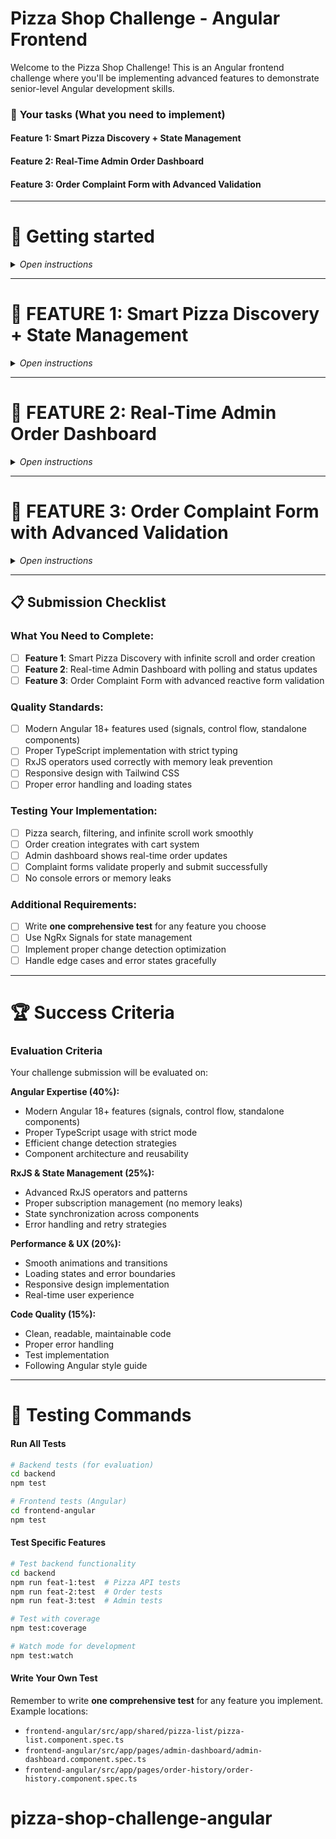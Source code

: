 # Pizza Shop Challenge - Angular Frontend

Welcome to the Pizza Shop Challenge! This is an Angular frontend challenge where you'll be implementing advanced features to demonstrate senior-level Angular development skills.

### 🎯 **Your tasks** (What you need to implement)

#### **Feature 1: Smart Pizza Discovery + State Management**

#### **Feature 2: Real-Time Admin Order Dashboard**

#### **Feature 3: Order Complaint Form with Advanced Validation**

---

# 🚀 Getting started

<details>

<summary><i>Open instructions</i></summary>

### 1. Connect Mongo DB

![MongoDB Connection](https://juyrycyjglwfsllqrgpi.supabase.co/storage/v1/object/public/coding-challenges-files//mong-connection.jpg)

1.  Click on the mongo db extension
2.  Once the extension is opened, click the connect button.
3.  Enter the connection string `mongodb://pizzauser:pizzapass@mongo-db:27017/testdb?authSource=testdb` in the connection bar at the top.

### 2. Start Development Servers

```bash
# Terminal 1 - Backend
cd backend
npm run dev

# Terminal 2 - Frontend (Angular)
cd frontend-angular
npm start
```

#### **Login Credentials**

**User Account:**

- Email: `user@example.com`
- Password: `test1234`
- Role: Regular user (can place orders, view order history)

**Admin Account:**

- Email: `admin@example.com`
- Password: `test1234`
- Role: Administrator (can manage pizzas, view all orders, access admin dashboard)
</details>

---

# 🎯 **FEATURE 1: Smart Pizza Discovery + State Management**

<details>

<summary><i>Open instructions</i></summary>

**Time Estimate**: 35 minutes

## 🎬 What You're Building

You'll implement an advanced pizza discovery system that demonstrates senior Angular skills:

- **Real-time Search**: Debounced search with client-side filtering
- **Smart Filtering**: Filter by diet type (All/Veg/Non-Veg) with state management
- **Advanced Sorting**: Sort by price (Low→High, High→Low), name (A→Z)
- **Infinite Scroll**: Load more pizzas on scroll using pagination
- **Order Creation**: Create orders via POST API integration
- **State Management**: Maintain all filter/search/sort state

## 📊 Sample Data Context

The database contains ~50 pizzas with these properties:

```javascript
{
  "_id": "...",
  "name": "Margherita",
  "price": 12.99,
  "isVegetarian": true,
  "description": "...",
  "imageUrl": "..."
}
```

## 🔧 Available Backend API

**Endpoint**: `GET /api/pizzas` - Ready to use, no backend changes needed!

### Query Parameters Available:

- `filter`: `'veg'` | `'non-veg'` | undefined (shows all pizzas)
- `sortBy`: `'price'` | `'name'` | `'createdAt'` (default: 'createdAt')
- `sortOrder`: `'asc'` | `'desc'` (default: 'desc' for newest first)
- `page`: number (default: 1)
- `limit`: number (default: 10)
- `search`: string (searches pizza names)

### Required Response Format:

```json
{
  "pizzas": [...],
  "pagination": {
    "currentPage": 1,
    "totalPages": 5,
    "totalCount": 45,
    "hasNextPage": true,
    "hasPreviousPage": false,
    "limit": 10
  }
}
```

### Order Creation API:

```bash
# Create order endpoint
POST /api/orders
Authorization: Bearer <token>

# Body example:
{
  "items": [
    { "id": "pizza1", "name": "Margherita", "price": 12.99, "quantity": 2 }
  ],
  "deliveryAddress": "123 Main St, City, State 12345",
  "totalAmount": 25.98
}
```

## 🎨 Angular Frontend Implementation

**File**: `frontend-angular/src/app/shared/pizza-list/pizza-list.component.ts`

### Required Angular Features:

**Search Implementation:**
- [ ] Real-time search input with RxJS debouncing (300ms)
- [ ] Client-side filtering for instant results
- [ ] Clear search functionality

**Filter System:**
- [ ] Three filter buttons: "All", "Veg", "Non-Veg"  
- [ ] Active state styling using Angular directives
- [ ] State management with NgRx Signals

**Sorting Options:**
- [ ] Dropdown with: "Default", "Price: Low→High", "Price: High→Low", "Name: A→Z"
- [ ] Reactive sorting with immediate UI updates
- [ ] Maintain sort state across filter changes

**Infinite Scroll:**
- [ ] Intersection Observer API implementation
- [ ] Load more on scroll using pagination API
- [ ] Loading states and error handling
- [ ] "No more results" state management

**Order Creation:**
- [ ] Implement order POST functionality
- [ ] Cart integration with order creation
- [ ] Success/error feedback with toast notifications

## ✅ Success Criteria

**You'll know it's working when:**

1. Filter buttons change the displayed pizzas correctly
2. Sort dropdown reorders pizzas by price
3. Scrolling to bottom loads more pizzas automatically
4. Loading states show during API calls
5. "No more pizzas" message appears at the end

## 🧪 Quick Verification

1. Start with "All" filter, "Default" sort (newest pizzas first)
2. Click "Veg" - only vegetarian pizzas display (still newest first)
3. Change sort to "Price: Low to High" - cheapest veg pizzas first
4. Click "Non-Veg" - only non-vegetarian pizzas, cheapest first
5. Change to "Price: High to Low" - most expensive non-veg pizzas first
6. Scroll down - more pizzas load automatically

## ⚠️ Common Gotchas

- Remember to reset to page 1 when filters/sort change
- Handle empty results (no veg pizzas found)
- Prevent duplicate API calls during scroll
- Clear previous results when changing filters
- When no `veg` parameter is sent, show all pizzas (don't filter)
- Default sort should be newest pizzas first (createdAt desc)

## 🔗 API Examples

```bash
# Get all pizzas, newest first (default)
GET /api/pizzas?page=1&limit=10

# Get all pizzas sorted by price (cheapest first)
GET /api/pizzas?sortBy=price&sortOrder=asc&page=1&limit=10

# Get only vegetarian pizzas, most expensive first
GET /api/pizzas?veg=true&sortBy=price&sortOrder=desc&page=1&limit=10

# Get only non-vegetarian pizzas, newest first
GET /api/pizzas?veg=false&page=2&limit=10
```

</details>

---

# 🎯 **FEATURE 2: Real-Time Admin Order Dashboard**

<details>

<summary><i>Open instructions</i></summary>

**Time Estimate**: 30 minutes

## 🎬 What You're Building

You'll implement a real-time admin dashboard that demonstrates advanced Angular real-time patterns:

- **Live Order Feed**: Auto-refresh order list every 3-5 seconds using RxJS polling
- **Order Status Management**: Update order statuses with immediate UI reflection
- **Real-Time UI Sync**: Smart polling with tab visibility optimization
- **Admin Controls**: Quick status updates and order management

## 📊 Available Order Data Structure

Orders from the API will have this structure:

```javascript
{
  "_id": "60d5f484f4b7a5b8c8f8e123",
  "user": {
    "name": "John Doe",
    "email": "john@example.com"
  },
  "items": [
    {
      "id": "60d5f484f4b7a5b8c8f8e125",
      "name": "Margherita", 
      "price": 12.99,
      "quantity": 2
    }
  ],
  "status": "pending", // pending → confirmed → preparing → out_for_delivery → delivered
  "deliveryAddress": "123 Main St, City, State 12345",
  "totalAmount": 25.98,
  "createdAt": "2024-03-15T17:30:00Z",
  "updatedAt": "2024-03-15T17:30:00Z"
}
```

## 🔧 Available Backend APIs

**No backend changes needed!** These endpoints are ready:

```bash
# Get all orders for admin dashboard
GET /api/admin/orders
Authorization: Bearer <admin-token>

# Update order status  
PATCH /api/admin/orders/:orderId/status
Authorization: Bearer <admin-token>
Content-Type: application/json

# Body example:
{ "status": "confirmed" }

# Valid statuses: pending, confirmed, preparing, out_for_delivery, delivered, cancelled

# Quick confirm order
PATCH /api/admin/orders/:orderId/confirm
Authorization: Bearer <admin-token>
```

## 🎨 Angular Frontend Implementation

**File**: `frontend-angular/src/app/pages/admin-dashboard/admin-dashboard.component.ts`

### Required Angular Features:

**Real-Time Polling:**
- [ ] Use RxJS `interval()` to poll orders every 3-5 seconds
- [ ] Implement smart polling (pause when tab not visible)
- [ ] Handle polling subscription cleanup to prevent memory leaks
- [ ] Use `switchMap()` to prevent overlapping requests

**Order Status Management:**
- [ ] Create status update functions using admin API endpoints
- [ ] Implement optimistic UI updates for better UX
- [ ] Handle API errors with proper rollback
- [ ] Show loading states during status updates

**Real-Time UI Features:**
- [ ] Display orders in a responsive table/card layout
- [ ] Show real-time status badges with color coding
- [ ] Implement status transition buttons (confirm, update status)
- [ ] Auto-refresh timestamps and order counts

**Tab Visibility Optimization:**
- [ ] Use `document.visibilityState` to pause polling when tab inactive
- [ ] Resume polling when tab becomes visible again
- [ ] Prevent unnecessary API calls for performance

## ✅ Success Criteria

**You'll know it's working when:**

1. Order creation includes all required fields
2. Virtual totalAmount calculates correctly from items
3. Status transitions follow business rules
4. Database queries are optimized with proper indexes
5. All validation rules are enforced
6. Order history and admin queries work efficiently

## 🧪 Quick Verification

1. Create an order through the frontend checkout
2. Verify all fields are saved correctly in database
3. Check that totalAmount matches sum of item prices
4. Test status updates through admin panel
5. Verify order history displays correctly
6. Run the comprehensive test suite

## ⚠️ Common Gotchas

- Use virtual fields for calculated values (totalAmount)
- Add proper indexes for performance
- Validate status transitions
- Handle price changes over time with snapshots
- Ensure data integrity with proper validation
- Consider edge cases like empty orders or invalid prices

## 🔗 Schema Examples

```javascript
// Basic Order Schema Structure
const orderSchema = new mongoose.Schema(
  {
    user: {
      type: mongoose.Schema.Types.ObjectId,
      ref: "User",
      required: true,
      index: true,
    },
    items: [
      {
        type: mongoose.Schema.Types.Mixed,
      },
    ],
    status: {
      type: String,
      enum: [
        "pending",
        "confirmed",
        "preparing",
        "out_for_delivery",
        "delivered",
        "cancelled",
      ],
      default: "pending",
      index: true,
    },
    deliveryAddress: {
      type: String,
      required: true,
    },
  },
  {
    timestamps: true,
  }
);

// Virtual for totalAmount
orderSchema.virtual("totalAmount").get(function () {
  return this.items.reduce((sum, item) => sum + item.price * item.quantity, 0);
});
```

## 🧪 Testing Your Implementation

Your Order model will be automatically tested across 5 engineering levels:

```bash
# Run the comprehensive test suite
cd backend
npm test order.model.test.js
```

**Test Levels:**

- **Level 1 (50-60%):** Basic schema validation
- **Level 2 (70-80%):** Business logic validation
- **Level 3 (85-90%):** Data integrity & constraints
- **Level 4 (90-95%):** Edge cases & security
- **Level 5 (95%+):** Performance & scalability

See `backend/tests/README.md` for detailed test descriptions and evaluation criteria.

</details>

---

# 🎯 **FEATURE 3: Order Complaint Form with Advanced Validation**

<details>

<summary><i>Open instructions</i></summary>

**Time Estimate**: 25 minutes

## 🎬 What You're Building

You'll implement an advanced complaint form system that demonstrates senior Angular reactive forms expertise:

- **Location**: Add complaint functionality to `/orders` page (Order History)
- **Advanced Validation**: Custom validators with real-time feedback
- **Reactive Forms**: Complex form state management

## 📊 Expected Complaint Form Structure

The complaint form should collect this data:

```typescript
interface ComplaintForm {
  complaintType: 'Quality Issue' | 'Delivery Problem' | 'Wrong Order' | 'Other';
  description: string; // Required, min 20 characters
  email?: string; // Optional, with email validation when provided
  phone?: string; // Optional, with India phone number validation (+91 format) when provided
  // Note: At least one of email or phone must be provided
}
```

## 🔧 Available Backend API

**No backend changes needed!** This endpoint is ready:

```bash
# Submit complaint for specific order
POST /api/orders/:orderId/complaint
Authorization: Bearer <token>
Content-Type: application/json

# Body example:
{
  "complaintType": "Quality Issue",
  "description": "Pizza was cold and toppings were missing",
  "email": "user@example.com",
  "phone": "+919876543210"
}

# Alternative example with only email:
{
  "complaintType": "Delivery Problem",
  "description": "Order arrived 2 hours late and was completely cold",
  "email": "customer@domain.com"
}

# Alternative example with only phone:
{
  "complaintType": "Wrong Order",
  "description": "Received completely different pizza than what was ordered",
  "phone": "+918765432109"
}

# Also available:
GET /api/orders/mine  # Get user's order history
```

## 🎨 Angular Frontend Implementation  

**File**: `frontend-angular/src/app/pages/order-history/order-history.component.ts`

### Required Angular Features:

**Reactive Forms Setup:**
- [ ] Create `FormGroup` with proper TypeScript typing
- [ ] Implement custom validators for description length (min 20 chars)
- [ ] Add conditional validation for complaint type selection

**Advanced Validation:**
- [ ] Real-time validation with error display as user types
- [ ] Email validation with proper regex pattern (when email is provided)
- [ ] India phone number validation (+91 10-digit format) (when phone is provided)
- [ ] **Conditional validation**: At least one contact method (email OR phone) must be provided
- [ ] Cross-field validation using custom form-level validators
- [ ] Custom async validators if needed
- [ ] Form state management (dirty, touched, valid states)

**User Interface:**
- [ ] Proper form state feedback (disabled submit until valid)

**Form Submission:**
- [ ] Handle form submission with proper error handling
- [ ] Show loading states during API calls
- [ ] Success/error feedback with toast notifications
- [ ] Reset form after successful submission

## ✅ Success Criteria

**You'll know it's working when:**

1. Valid status updates succeed (pending → confirmed)
2. Invalid transitions are rejected (delivered → pending)
3. Missing order IDs return 404
4. Missing required fields return 400
5. Database errors are handled gracefully

## 🧪 Quick Verification

1. Start server: `npm run dev`
2. Create an order (use frontend or admin panel)
3. Test valid transition: `pending → confirmed`
4. Test invalid transition: `confirmed → pending` (should fail)
5. Test missing order: use fake order ID (should return 404)
6. Check logs for webhook activity

## ⚠️ Common Gotchas

- Import Order model: `const Order = require('../models/Order')`
- Check transitions before updating status
- Use try/catch for database operations
- Return appropriate HTTP status codes
- Validate required fields before processing
- Don't allow backwards status transitions

## 🔗 API Examples

```bash
# Valid status update (pending → confirmed)
curl -X POST http://localhost:5000/api/webhook/delivery-update \
  -H "Content-Type: application/json" \
  -d '{
    "orderId": "60d5f484f4b7a5b8c8f8e123",
    "status": "confirmed",
    "timestamp": "2024-03-15T17:45:00Z"
  }'

# Invalid transition test (should return 409)
curl -X POST http://localhost:5000/api/webhook/delivery-update \
  -H "Content-Type: application/json" \
  -d '{
    "orderId": "60d5f484f4b7a5b8c8f8e123",
    "status": "pending",
    "timestamp": "2024-03-15T17:45:00Z"
  }'

# Missing fields test (should return 400)
curl -X POST http://localhost:5000/api/webhook/delivery-update \
  -H "Content-Type: application/json" \
  -d '{
    "orderId": "60d5f484f4b7a5b8c8f8e123"
  }'

# Non-existent order test (should return 404)
curl -X POST http://localhost:5000/api/webhook/delivery-update \
  -H "Content-Type: application/json" \
  -d '{
    "orderId": "000000000000000000000000",
    "status": "confirmed",
    "timestamp": "2024-03-15T17:45:00Z"
  }'
```

</details>

---

## 📋 Submission Checklist

### What You Need to Complete:

- [ ] **Feature 1**: Smart Pizza Discovery with infinite scroll and order creation
- [ ] **Feature 2**: Real-time Admin Dashboard with polling and status updates
- [ ] **Feature 3**: Order Complaint Form with advanced reactive form validation

### Quality Standards:

- [ ] Modern Angular 18+ features used (signals, control flow, standalone components)
- [ ] Proper TypeScript implementation with strict typing
- [ ] RxJS operators used correctly with memory leak prevention
- [ ] Responsive design with Tailwind CSS
- [ ] Proper error handling and loading states

### Testing Your Implementation:

- [ ] Pizza search, filtering, and infinite scroll work smoothly
- [ ] Order creation integrates with cart system
- [ ] Admin dashboard shows real-time order updates
- [ ] Complaint forms validate properly and submit successfully
- [ ] No console errors or memory leaks

### Additional Requirements:

- [ ] Write **one comprehensive test** for any feature you choose
- [ ] Use NgRx Signals for state management
- [ ] Implement proper change detection optimization
- [ ] Handle edge cases and error states gracefully

---

# 🏆 Success Criteria

### Evaluation Criteria

Your challenge submission will be evaluated on:

**Angular Expertise (40%):**
- Modern Angular 18+ features (signals, control flow, standalone components)
- Proper TypeScript usage with strict mode
- Efficient change detection strategies
- Component architecture and reusability

**RxJS & State Management (25%):**
- Advanced RxJS operators and patterns
- Proper subscription management (no memory leaks)
- State synchronization across components
- Error handling and retry strategies

**Performance & UX (20%):**
- Smooth animations and transitions
- Loading states and error boundaries
- Responsive design implementation
- Real-time user experience

**Code Quality (15%):**
- Clean, readable, maintainable code
- Proper error handling
- Test implementation
- Following Angular style guide

---

# 🧪 Testing Commands

#### **Run All Tests**

```bash
# Backend tests (for evaluation)
cd backend
npm test

# Frontend tests (Angular)
cd frontend-angular
npm test
```

#### **Test Specific Features**

```bash
# Test backend functionality
cd backend
npm run feat-1:test  # Pizza API tests
npm run feat-2:test  # Order tests  
npm run feat-3:test  # Admin tests

# Test with coverage
npm test:coverage

# Watch mode for development
npm test:watch
```

#### **Write Your Own Test**

Remember to write **one comprehensive test** for any feature you implement. Example locations:
- `frontend-angular/src/app/shared/pizza-list/pizza-list.component.spec.ts`
- `frontend-angular/src/app/pages/admin-dashboard/admin-dashboard.component.spec.ts`
- `frontend-angular/src/app/pages/order-history/order-history.component.spec.ts`
# pizza-shop-challenge-angular
